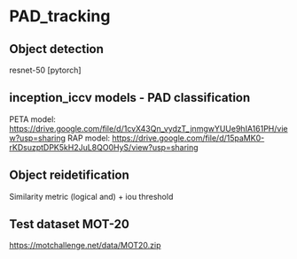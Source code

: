 # PAD_tracking

## Object detection
resnet-50 [pytorch]

## inception_iccv models - PAD classification
PETA model:
https://drive.google.com/file/d/1cvX43Qn_vydzT_jnmgwYUUe9hIA161PH/view?usp=sharing
RAP model:
https://drive.google.com/file/d/15paMK0-rKDsuzptDPK5kH2JuL8QO0HyS/view?usp=sharing

## Object reidetification
Similarity metric (logical and) + iou threshold

## Test dataset MOT-20
https://motchallenge.net/data/MOT20.zip